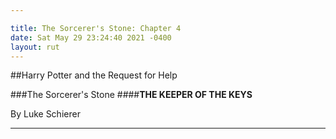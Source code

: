 ```yaml
---

title: The Sorcerer's Stone: Chapter 4
date: Sat May 29 23:24:40 2021 -0400
layout: rut
---
```


##Harry Potter and the Request for Help 

###The Sorcerer's Stone
####**THE KEEPER OF THE KEYS**

By Luke Schierer

- - -

 

